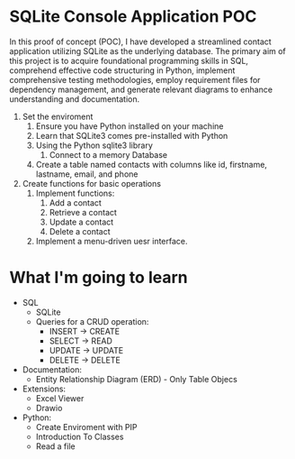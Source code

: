 # SQLite Console Application POC

In this proof of concept (POC), I have developed a streamlined contact application utilizing SQLite as the underlying database. The primary aim of this project is to acquire foundational programming skills in SQL, comprehend effective code structuring in Python, implement comprehensive testing methodologies, employ requirement files for dependency management, and generate relevant diagrams to enhance understanding and documentation.

1. Set the enviroment
    1. Ensure you have Python installed on your machine
    1. Learn that SQLite3 comes pre-installed with Python
    1. Using the Python sqlite3 library
        1. Connect to a memory Database 
    1. Create a table named contacts with columns like id, firstname, lastname, email, and phone
&nbsp;     
 1. Create functions for basic operations
    1. Implement functions:
        1. Add a contact
        1. Retrieve a contact
        1. Update a contact 
        1. Delete a contact
    2. Implement a menu-driven uesr interface.
        
# What I'm going to learn
- SQL
    - SQLite
    - Queries for a CRUD operation:
        - INSERT -> CREATE
        - SELECT -> READ
        - UPDATE -> UPDATE
        - DELETE -> DELETE
- Documentation:
    - Entity Relationship Diagram (ERD) - Only Table Objecs
- Extensions: 
    - Excel Viewer
    - Drawio
- Python: 
    - Create Enviroment with PIP
    - Introduction To Classes
    - Read a file